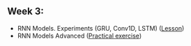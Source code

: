 ## Week 3:
- RNN Models. Experiments (GRU, Conv1D, LSTM) ([Lesson](https://github.com/Kochurovskyi/Deep_Neural_Network_Projects/blob/main/Courses%20(COURSERA)/8.%20Natural%20Language%20Processing%20in%20TensorFlow/week3/Course_3_Week_3_Lesson_2d.ipynb))
- RNN Models Advanced ([Practical exercise](https://github.com/Kochurovskyi/Deep_Neural_Network_Projects/blob/main/Courses%20(COURSERA)/8.%20Natural%20Language%20Processing%20in%20TensorFlow/week3/NLP_Course_Week_3_Exercise.ipynb))

